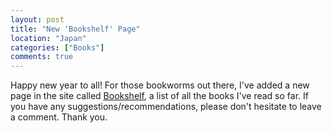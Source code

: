 ```yaml
---
layout: post
title: "New 'Bookshelf' Page"
location: "Japan"
categories: ["Books"]
comments: true
---
```


Happy new year to all! For those bookworms out there, I've added a new page in the site called [Bookshelf](http://flowerinthenight.com/bookshelf/), a list of all the books I've read so far. If you have any suggestions/recommendations, please don't hesitate to leave a comment. Thank you.
